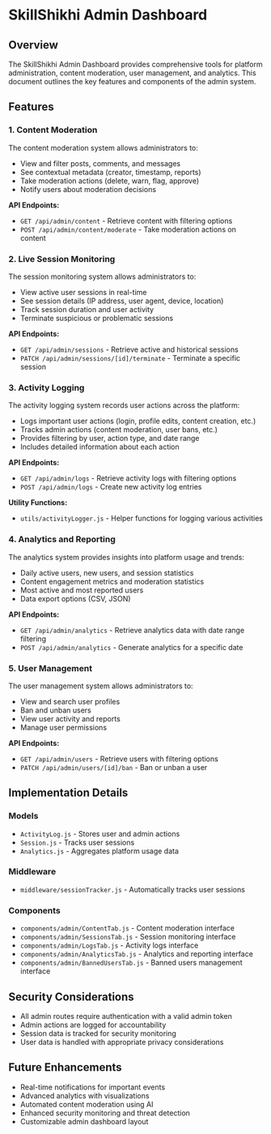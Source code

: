 # SkillShikhi Admin Dashboard

## Overview

The SkillShikhi Admin Dashboard provides comprehensive tools for platform administration, content moderation, user management, and analytics. This document outlines the key features and components of the admin system.

## Features

### 1. Content Moderation

The content moderation system allows administrators to:

- View and filter posts, comments, and messages
- See contextual metadata (creator, timestamp, reports)
- Take moderation actions (delete, warn, flag, approve)
- Notify users about moderation decisions

**API Endpoints:**
- `GET /api/admin/content` - Retrieve content with filtering options
- `POST /api/admin/content/moderate` - Take moderation actions on content

### 2. Live Session Monitoring

The session monitoring system allows administrators to:

- View active user sessions in real-time
- See session details (IP address, user agent, device, location)
- Track session duration and user activity
- Terminate suspicious or problematic sessions

**API Endpoints:**
- `GET /api/admin/sessions` - Retrieve active and historical sessions
- `PATCH /api/admin/sessions/[id]/terminate` - Terminate a specific session

### 3. Activity Logging

The activity logging system records user actions across the platform:

- Logs important user actions (login, profile edits, content creation, etc.)
- Tracks admin actions (content moderation, user bans, etc.)
- Provides filtering by user, action type, and date range
- Includes detailed information about each action

**API Endpoints:**
- `GET /api/admin/logs` - Retrieve activity logs with filtering options
- `POST /api/admin/logs` - Create new activity log entries

**Utility Functions:**
- `utils/activityLogger.js` - Helper functions for logging various activities

### 4. Analytics and Reporting

The analytics system provides insights into platform usage and trends:

- Daily active users, new users, and session statistics
- Content engagement metrics and moderation statistics
- Most active and most reported users
- Data export options (CSV, JSON)

**API Endpoints:**
- `GET /api/admin/analytics` - Retrieve analytics data with date range filtering
- `POST /api/admin/analytics` - Generate analytics for a specific date

### 5. User Management

The user management system allows administrators to:

- View and search user profiles
- Ban and unban users
- View user activity and reports
- Manage user permissions

**API Endpoints:**
- `GET /api/admin/users` - Retrieve users with filtering options
- `PATCH /api/admin/users/[id]/ban` - Ban or unban a user

## Implementation Details

### Models

- `ActivityLog.js` - Stores user and admin actions
- `Session.js` - Tracks user sessions
- `Analytics.js` - Aggregates platform usage data

### Middleware

- `middleware/sessionTracker.js` - Automatically tracks user sessions

### Components

- `components/admin/ContentTab.js` - Content moderation interface
- `components/admin/SessionsTab.js` - Session monitoring interface
- `components/admin/LogsTab.js` - Activity logs interface
- `components/admin/AnalyticsTab.js` - Analytics and reporting interface
- `components/admin/BannedUsersTab.js` - Banned users management interface

## Security Considerations

- All admin routes require authentication with a valid admin token
- Admin actions are logged for accountability
- Session data is tracked for security monitoring
- User data is handled with appropriate privacy considerations

## Future Enhancements

- Real-time notifications for important events
- Advanced analytics with visualizations
- Automated content moderation using AI
- Enhanced security monitoring and threat detection
- Customizable admin dashboard layout
